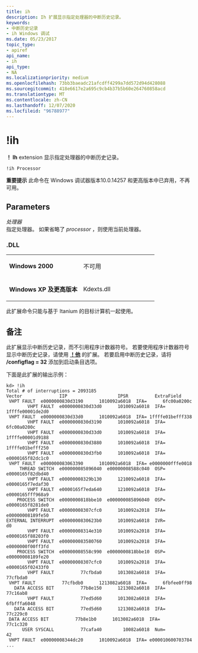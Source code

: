 ```yaml
---
title: ih
description: Ih 扩展显示指定处理器的中断历史记录。
keywords:
- 中断历史记录
- ih Windows 调试
ms.date: 05/23/2017
topic_type:
- apiref
api_name:
- ih
api_type:
- NA
ms.localizationpriority: medium
ms.openlocfilehash: 73bb3baeadc21afcdff4299a7dd572d94d428088
ms.sourcegitcommit: 418e6617e2a695c9cb4b37b5b60e264760858acd
ms.translationtype: MT
ms.contentlocale: zh-CN
ms.lasthandoff: 12/07/2020
ms.locfileid: "96788977"
---
```

# <a name="ih"></a>!ih


**！ Ih** extension 显示指定处理器的中断历史记录。

```dbgcmd
!ih Processor
```

**重要提示**  此命令在 Windows 调试器版本10.0.14257 和更高版本中已弃用，不再可用。

 

## <a name="span-idparametersspanspan-idparametersspanspan-idparametersspanparameters"></a><span id="Parameters"></span><span id="parameters"></span><span id="PARAMETERS"></span>Parameters


<span id="_______Processor______"></span><span id="_______processor______"></span><span id="_______PROCESSOR______"></span>*处理器*   
指定处理器。 如果省略了 *processor* ，则使用当前处理器。

### <a name="span-iddllspanspan-iddllspandll"></a><span id="DLL"></span><span id="dll"></span>.DLL

<table>
<colgroup>
<col width="50%" />
<col width="50%" />
</colgroup>
<tbody>
<tr class="odd">
<td align="left"><p><strong>Windows 2000</strong></p></td>
<td align="left"><p>不可用</p></td>
</tr>
<tr class="even">
<td align="left"><p><strong>Windows XP 及更高版本</strong></p></td>
<td align="left"><p>Kdexts.dll</p></td>
</tr>
</tbody>
</table>

 

此扩展命令只能与基于 Itanium 的目标计算机一起使用。

<a name="remarks"></a>备注
-------

此扩展显示中断历史记录，而不引用程序计数器符号。 若要使用程序计数器符号显示中断历史记录，请使用 [**！他**](-ihs.md) 的扩展。 若要启用中断历史记录，请将 **/configflag = 32** 添加到启动条目选项。

下面是此扩展的输出示例：

```dbgcmd
kd> !ih
Total # of interruptions = 2093185
Vector              IIP                   IPSR          ExtraField 
 VHPT FAULT  e0000000830d3190      1010092a6018  IFA=      6fc00a0200c 
        VHPT FAULT  e0000000830d33d0      1010092a6018  IFA= 1ffffe00001de2d0 
 VHPT FAULT  e0000000830d33d0      1010092a6018  IFA= 1ffffe01befff338 
        VHPT FAULT  e0000000830d3190      1010092a6018  IFA=      6fc00a0200c 
        VHPT FAULT  e0000000830d33d0      1010092a6018  IFA= 1ffffe00001d9188 
        VHPT FAULT  e0000000830d3880      1010092a6018  IFA= 1ffffe01befff250 
        VHPT FAULT  e0000000830d3fb0      1010092a6018  IFA= e0000165f82dc1c0 
 VHPT FAULT  e000000083063390      1010092a6018  IFA= e0000000fffe0018 
     THREAD SWITCH  e000000085896040  e00000008588c040  OSP= e0000165f82dbd40 
        VHPT FAULT  e00000008329b130      1210092a6018  IFA= e0000165f7edaf30 
        VHPT FAULT  e0000165f7eda640      1210092a6018  IFA= e0000165fff968a9 
    PROCESS SWITCH  e0000000818bbe10  e000000085896040  OSP= e0000165f8281de0 
        VHPT FAULT  e00000008307cfc0      1010092a2018  IFA= e00000008189fe50 
EXTERNAL INTERRUPT  e0000000830623b0      1010092a6018  IVR=               d0 
        VHPT FAULT  e00000008314e310      1010092a2018  IFA= e0000165f88203f0 
        VHPT FAULT  e000000083580760      1010092a2018  IFA= e0000000f00ff3fd 
    PROCESS SWITCH  e00000008558c990  e0000000818bbe10  OSP= e00000008189fe20 
        VHPT FAULT  e00000008307cfc0      1010092a2018  IFA= e0000165f02433f0 
        VHPT FAULT          77cfbda0      1013082a6018  IFA=         77cfbda0 
 VHPT FAULT          77cfbdb0      1213082a6018  IFA=      6fbfee0ff98 
   DATA ACCESS BIT          77b8e150      1213082a6018  IFA=         77c16ab8 
        VHPT FAULT          77ed5d60      1013082a6018  IFA=      6fbfffa6048 
   DATA ACCESS BIT          77ed5d60      1213082a6018  IFA=         77c229c0 
 DATA ACCESS BIT          77b8e1b0      1013082a6018  IFA=         77c1c320 
      USER SYSCALL          77cafa40        10082a6018  Num=               42 
 VHPT FAULT  e00000008344dc20      1010092a6018  IFA= e000010600703784 
...
```

 

 





